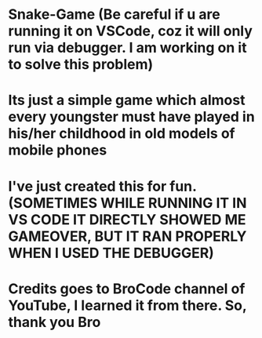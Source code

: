 # Snake-Game (Be careful if u are running it on VSCode, coz it will only run via debugger. I am working on it to solve this problem)

# Its just a simple game which almost every youngster must have played in his/her childhood in old models of mobile phones

# I've just created this for fun. (SOMETIMES WHILE RUNNING IT IN VS CODE IT DIRECTLY SHOWED ME GAMEOVER, BUT IT RAN PROPERLY WHEN I USED THE DEBUGGER)

# Credits goes to BroCode channel of YouTube, I learned it from there. So, thank you Bro
